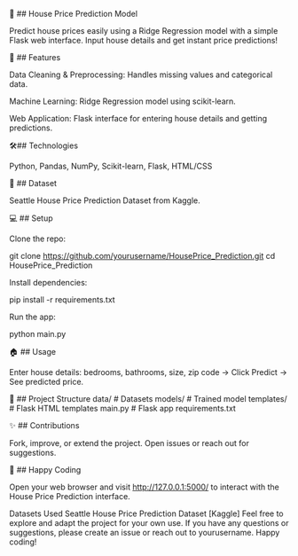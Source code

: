 
🏡 ## House Price Prediction Model

Predict house prices easily using a Ridge Regression model with a simple Flask web interface. Input house details and get instant price predictions!

🚀 ## Features

Data Cleaning & Preprocessing: Handles missing values and categorical data.

Machine Learning: Ridge Regression model using scikit-learn.

Web Application: Flask interface for entering house details and getting predictions.

🛠️## Technologies

Python, Pandas, NumPy, Scikit-learn, Flask, HTML/CSS

📂 ## Dataset

Seattle House Price Prediction Dataset from Kaggle.

💻 ## Setup

Clone the repo:

git clone https://github.com/yourusername/HousePrice_Prediction.git
cd HousePrice_Prediction


Install dependencies:

pip install -r requirements.txt


Run the app:

python main.py


🏠 ## Usage

Enter house details: bedrooms, bathrooms, size, zip code → Click Predict → See predicted price.

📂 ## Project Structure
data/       # Datasets
models/     # Trained model
templates/  # Flask HTML templates
main.py     # Flask app
requirements.txt

✨ ## Contributions

Fork, improve, or extend the project. Open issues or reach out for suggestions.

🎉 ## Happy Coding

Open your web browser and visit http://127.0.0.1:5000/ to interact with the House Price Prediction interface.

Datasets Used
Seattle House Price Prediction Dataset [Kaggle]
Feel free to explore and adapt the project for your own use. If you have any questions or suggestions, please create an issue or reach out to yourusername. Happy coding!
